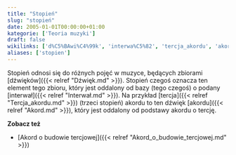 ```yaml
---
title: "Stopień"
slug: "stopień"
date: 2005-01-01T00:00:00+01:00
kategorie: ['Teoria muzyki']
draft: false
wikilinks: ['d%C5%BAwi%C4%99k', 'interwa%C5%82', 'tercja_akordu', 'akord', 'Akord_o_budowie_tercjowej']
aliases: ['stopien']
---
```

Stopień odnosi się do różnych pojęć w muzyce, będących zbiorami
[dźwięków]({{< relref "Dźwięk.md" >}}). Stopień czegoś oznacza ten element
tego zbioru, który jest oddalony od bazy (tego czegoś) o podany
[interwał]({{< relref "Interwał.md" >}}). Na przykład
[tercja]({{< relref "Tercja_akordu.md" >}}) (trzeci stopień) akordu to ten dźwięk
[akordu]({{< relref "Akord.md" >}}), który jest oddalony od podstawy akordu o
tercję.

**Zobacz też**

  - [Akord o budowie tercjowej]({{< relref "Akord_o_budowie_tercjowej.md" >}})

